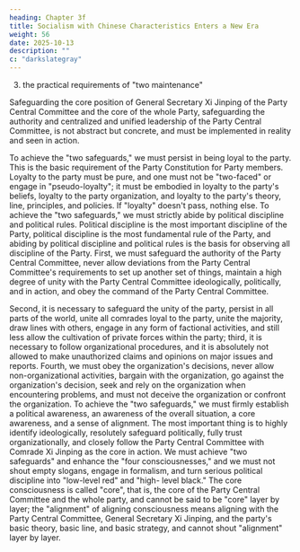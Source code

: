 ```yaml
---
heading: Chapter 3f
title: Socialism with Chinese Characteristics Enters a New Era
weight: 56
date: 2025-10-13
description: ""
c: "darkslategray"
---
```



3. the practical requirements of "two maintenance"

Safeguarding the core position of General Secretary Xi Jinping of the Party Central Committee and
the core of the whole Party, safeguarding the authority and centralized and unified leadership of the
Party Central Committee, is not abstract but concrete, and must be implemented in reality and seen
in action.

To achieve the "two safeguards," we must persist in being loyal to the party. This is the basic
requirement of the Party Constitution for Party members. Loyalty to the party must be pure, and one
must not be "two-faced" or engage in "pseudo-loyalty"; it must be embodied in loyalty to the party's
beliefs, loyalty to the party organization, and loyalty to the party's theory, line, principles, and
policies. If "loyalty" doesn't pass, nothing else.
To achieve the "two safeguards," we must strictly abide by political discipline and political rules.
Political discipline is the most important discipline of the Party, political discipline is the most
fundamental rule of the Party, and abiding by political discipline and political rules is the basis for
observing all discipline of the Party. First, we must safeguard the authority of the Party Central
Committee, never allow deviations from the Party Central Committee's requirements to set up
another set of things, maintain a high degree of unity with the Party Central Committee ideologically,
politically, and in action, and obey the command of the Party Central Committee.

Second, it is necessary to safeguard the unity of the party, persist in all parts of the world, unite all
comrades loyal to the party, unite the majority, draw lines with others, engage in any form of
factional activities, and still less allow the cultivation of private forces within the party; third, it is
necessary to follow organizational procedures, and it is absolutely not allowed to make unauthorized
claims and opinions on major issues and reports. Fourth, we must obey the organization's decisions,
never allow non-organizational activities, bargain with the organization, go against the
organization's decision, seek and rely on the organization when encountering problems, and must
not deceive the organization or confront the organization.
To achieve the "two safeguards," we must firmly establish a political awareness, an awareness of
the overall situation, a core awareness, and a sense of alignment. The most important thing is to
highly identify ideologically, resolutely safeguard politically, fully trust organizationally, and
closely follow the Party Central Committee with Comrade Xi Jinping as the core in action. We must
achieve "two safeguards" and enhance the "four consciousnesses," and we must not shout empty
slogans, engage in formalism, and turn serious political discipline into "low-level red" and "high-
level black." The core consciousness is called "core", that is, the core of the Party Central Committee
and the whole party, and cannot be said to be "core" layer by layer; the "alignment" of aligning
consciousness means aligning with the Party Central Committee, General Secretary Xi Jinping, and
the party's basic theory, basic line, and basic strategy, and cannot shout "alignment" layer by layer.

